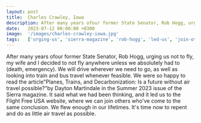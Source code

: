 ```yaml
---
layout: post
title:  Charles Crawley, Iowa
description: After many years ofour former State Senator, Rob Hogg, urging us not to fly, my wife and I decided to not fly anywhere unless we absolutely had to (de...
date:   2023-07-12 00:00:00 +0300
image:  '/images/charles-crawley-iowa.jpg'
tags:   ['urging-us', 'sierra-magazine', 'rob-hogg', 'led-us', 'join-others', 'flew-enough', 'emergency', 'drive-wherever']
---
```

After many years ofour former State Senator, Rob Hogg, urging us not to fly, my wife and I decided to not fly anywhere unless we absolutely had to (death, emergency). We will drive wherever we need to go, as well as looking into train and bus travel whenever feasible. We were so happy to read the article"Planes, Trains, and Decarbonization: Is a future without air travel possible?"by Dayton Martindale in the Summer 2023 issue of the Sierra magazine. It said what we had been thinking, and it led us to the Flight Free USA website, where we can join others who've come to the same conclusion. We flew enough in our lifetimes. It's time now to repent and do as little air travel as possible.

